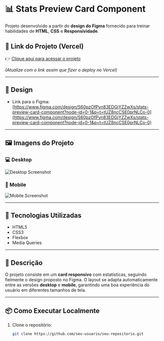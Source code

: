 # 📊 Stats Preview Card Component

Projeto desenvolvido a partir do **design do Figma** fornecido para treinar habilidades de **HTML**, **CSS** e **Responsividade**.

## 🔗 **Link do Projeto (Vercel)**

👉 [Clique aqui para acessar o projeto](https://vercel.com/SEU-LINK-AQUI)

_(Atualize com o link assim que fizer o deploy no Vercel)_

---

## 🎨 **Design**

- Link para o Figma:  
  [https://www.figma.com/design/S60pzOfPyn83EDGjYZZwXs/stats-preview-card-component?node-id=0-1&p=t=tUZ8ncCSE0prNLCo-0](https://www.figma.com/design/S60pzOfPyn83EDGjYZZwXs/stats-preview-card-component?node-id=0-1&p=t=tUZ8ncCSE0prNLCo-0)

---

## 🖼️ **Imagens do Projeto**

### 💻 Desktop

![Desktop Screenshot](./images/desktop-preview.png)

### 📱 Mobile

![Mobile Screenshot](./images/mobile-preview.png)

---

## 🚀 **Tecnologias Utilizadas**

- HTML5
- CSS3
- Flexbox
- Media Queries

---

## 📝 **Descrição**

O projeto consiste em um **card responsivo** com estatísticas, seguindo fielmente o design proposto no Figma. O layout se adapta automaticamente entre as versões **desktop** e **mobile**, garantindo uma boa experiência do usuário em diferentes tamanhos de tela.

---

## 📦 **Como Executar Localmente**

1. Clone o repositório:
   ```bash
   git clone https://github.com/seu-usuario/seu-repositorio.git
   ```
